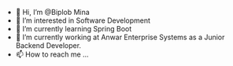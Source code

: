 - 👋 Hi, I’m @Biplob Mina
- 👀 I’m interested in Software Development
- 🌱 I’m currently learning Spring Boot
- 💞️ I’m currently working at Anwar Enterprise Systems as a Junior Backend Developer.
- 📫 How to reach me ...

<!---
Biplob-AES/Biplob-AES is a ✨ special ✨ repository because its `README.md` (this file) appears on your GitHub profile.
You can click the Preview link to take a look at your changes.
--->
